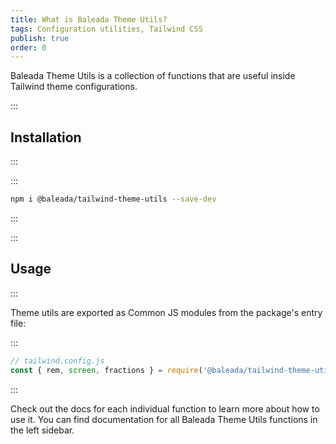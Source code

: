 ```yaml
---
title: What is Baleada Theme Utils?
tags: Configuration utilities, Tailwind CSS
publish: true
order: 0
---
```


Baleada Theme Utils is a collection of functions that are useful inside Tailwind theme configurations.


:::
## Installation
:::

:::
```bash
npm i @baleada/tailwind-theme-utils --save-dev
```
:::


:::
## Usage
:::

Theme utils are exported as Common JS modules from the package's entry file:

:::
```js
// tailwind.config.js
const { rem, screen, fractions } = require('@baleada/tailwind-theme-utils')
```
:::

Check out the docs for each individual function to learn more about how to use it. You can find documentation for all Baleada Theme Utils functions in the left sidebar.

